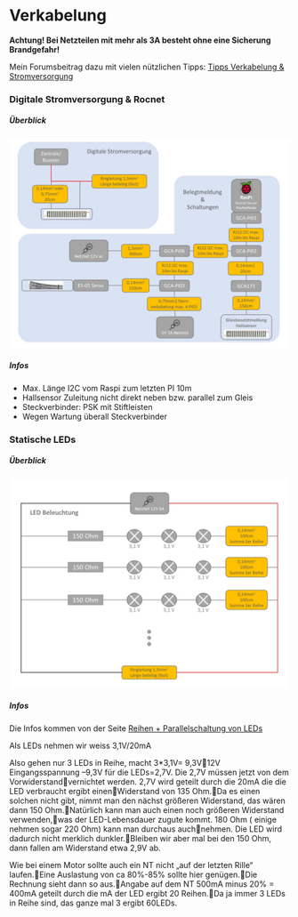 # Verkabelung
**Achtung! Bei Netzteilen mit mehr als 3A besteht ohne eine Sicherung Brandgefahr!**  

Mein Forumsbeitrag dazu mit vielen nützlichen Tipps: <a href="https://forum.rocrail.net/viewtopic.php?f=94&t=19416" target="_blank">Tipps Verkabelung & Stromversorgung</a>  

### Digitale Stromversorgung & Rocnet
##### Überblick
<a href="../img/ppt/Verkabelung.jpg" target="_blank">![Verkabelung](../img/ppt/Verkabelung.jpg)</a>

##### Infos
* Max. Länge I2C vom Raspi zum letzten PI 10m
* Hallsensor Zuleitung nicht direkt neben bzw. parallel zum Gleis
* Steckverbinder: PSK mit Stiftleisten
* Wegen Wartung überall Steckverbinder

### Statische LEDs
##### Überblick
<a href="../img/ppt/LED_Verkabelung.jpg" target="_blank">![Verkabelung](../img/ppt/LED_Verkabelung.jpg)</a>

##### Infos
Die Infos kommen von der Seite <a href="https://www.ledhilfe.de/viewtopic.php?t=5556" target="_blank">Reihen + Parallelschaltung von LEDs</a>

Als LEDs nehmen wir weiss 3,1V/20mA

Also gehen nur 3 LEDs in Reihe, macht 3*3,1V= 9,3V12V Eingangsspannung –9,3V für die LEDs=2,7V. Die 2,7V müssen jetzt von dem Vorwiderstandvernichtet werden. 2,7V wird geteilt durch die 20mA die die LED verbraucht ergibt einenWiderstand von 135 Ohm.Da es einen solchen nicht gibt, nimmt man den nächst größeren Widerstand, das wären dann 150 Ohm.Natürlich kann man auch einen noch größeren Widerstand verwenden,was der LED-Lebensdauer zugute kommt. 180 Ohm ( einige nehmen sogar 220 Ohm) kann man durchaus auchnehmen. Die LED wird dadurch nicht merklich dunkler.Bleiben wir aber mal bei den 150 Ohm, dann fallen am Widerstand etwa 2,9V ab.

Wie bei einem Motor sollte auch ein NT nicht „auf der letzten Rille“ laufen.Eine Auslastung von ca 80%-85% sollte hier genügen.Die Rechnung sieht dann so aus.Angabe auf dem NT 500mA minus 20% = 400mA geteilt durch die mA der LED ergibt 20 Reihen.Da ja immer 3 LEDs in Reihe sind, das ganze mal 3 ergibt 60LEDs.
